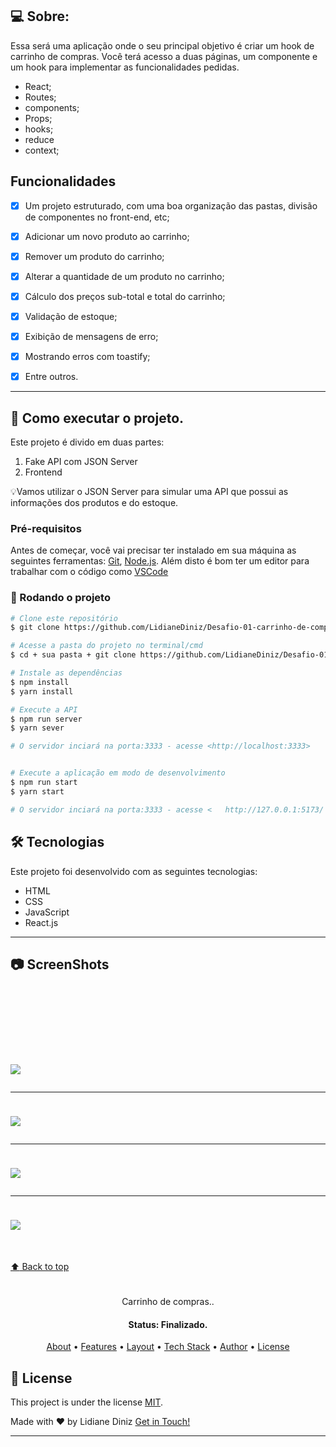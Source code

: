 

## 💻 Sobre:

Essa será uma aplicação onde o seu principal objetivo é criar um hook de carrinho de compras. Você terá acesso a duas páginas, um componente e um hook para implementar as funcionalidades pedidas.

- React;
- Routes;
- components;
- Props;
- hooks;
- reduce
- context;


## Funcionalidades

- [x] Um projeto estruturado, com uma boa organização das pastas, divisão de componentes no front-end, etc;
- [x] Adicionar um novo produto ao carrinho;
- [x] Remover um produto do carrinho;
- [x] Alterar a quantidade de um produto no carrinho;
- [x] Cálculo dos preços sub-total e total do carrinho;
- [x] Validação de estoque;
- [x] Exibição de mensagens de erro;
- [x] Mostrando erros com toastify;
- [x] Entre outros.


---

## 🚀 Como executar o projeto.

Este projeto é divido em duas partes:
1. Fake API com JSON Server
2. Frontend 

💡Vamos utilizar o JSON Server para simular uma API que possui as informações dos produtos e do estoque. 


### Pré-requisitos

Antes de começar, você vai precisar ter instalado em sua máquina as seguintes ferramentas:
[Git](https://git-scm.com), [Node.js](https://nodejs.org/en/). 
Além disto é bom ter um editor para trabalhar com o código como [VSCode](https://code.visualstudio.com/)

### 🎲 Rodando o projeto 

```bash
# Clone este repositório
$ git clone https://github.com/LidianeDiniz/Desafio-01-carrinho-de-compras.git

# Acesse a pasta do projeto no terminal/cmd
$ cd + sua pasta + git clone https://github.com/LidianeDiniz/Desafio-01-carrinho-de-compras.git

# Instale as dependências
$ npm install
$ yarn install

# Execute a API
$ npm run server
$ yarn sever

# O servidor inciará na porta:3333 - acesse <http://localhost:3333>


# Execute a aplicação em modo de desenvolvimento
$ npm run start
$ yarn start

# O servidor inciará na porta:3333 - acesse <   http://127.0.0.1:5173/ >
```



## 🛠 Tecnologias

Este projeto foi desenvolvido com as seguintes tecnologias:

- HTML
- CSS
- JavaScript
- React.js

---


## :camera: ScreenShots
<h1 aling="center">
  
  <img style="margin-top:100px;" src="https://user-images.githubusercontent.com/80908772/200186782-e68d1a7a-f5b9-4ed8-8409-00dc994e81da.png"/>
  <hr/>
  <img style="margin-top:10px;" src="https://user-images.githubusercontent.com/80908772/200186784-fd6e75ef-015a-4495-ab9e-44244e0ee493.png"/>
  <hr/>
  <img style="margin-top:10px;" src="https://user-images.githubusercontent.com/80908772/200186785-3155d3ff-23ab-4c0c-8d65-df90e2f400ad.png"/>
  <hr/>
  <img style="margin-top:10px;" src="https://user-images.githubusercontent.com/80908772/200186781-60f887f5-2ca5-497c-aad0-69fa701d356e.png"/>
</h1>
<br/>
<a href='#top'>

:arrow_up: Back to top

</a>

<h1 align="center">
    <a href="#">  </a>
</h1>

<p align="center"> Carrinho de compras.. </p>

<h4 align="center"> 
	 Status: Finalizado.
</h4>

<p align="center">
 <a href="#-about">About</a> •
 <a href="#-Features">Features</a> •
 <a href="#-layout">Layout</a> • 
 <a href="#-tech-stack">Tech Stack</a> • 
 <a href="#-author">Author</a> • 
 <a href="#-license">License</a>

</p>

## 📝 License

This project is under the license [MIT](./LICENSE).

Made with ❤️ by Lidiane Diniz  [Get in Touch!](https://www.linkedin.com/in/lidiane-cristina-diniz)

---
